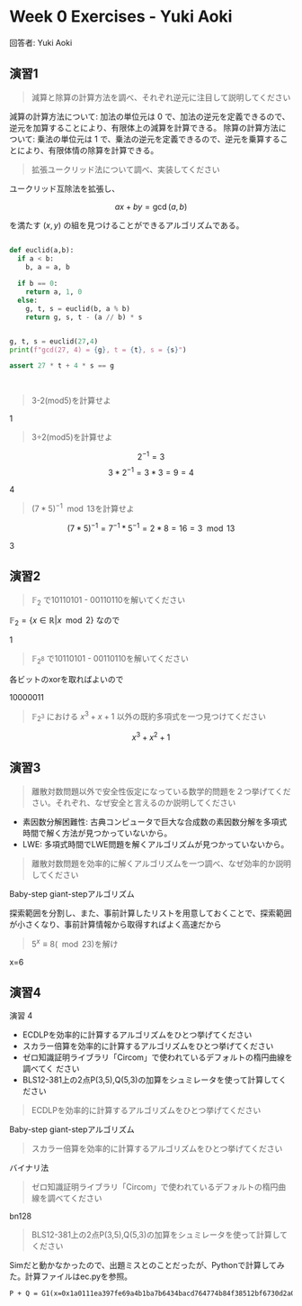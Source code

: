 # Week 0 Exercises - Yuki Aoki

回答者: Yuki Aoki

## 演習1

> 減算と除算の計算方法を調べ、それぞれ逆元に注目して説明してください 

減算の計算方法について: 加法の単位元は $0$ で、加法の逆元を定義できるので、逆元を加算することにより、有限体上の減算を計算できる。
除算の計算方法について: 乗法の単位元は $1$ で、乗法の逆元を定義できるので、逆元を乗算することにより、有限体情の除算を計算できる。


> 拡張ユークリッド法について調べ、実装してください

ユークリッド互除法を拡張し、

$$ax+by=\gcd(a,b)$$

を満たす $(x,y)$ の組を見つけることができるアルゴリズムである。


```python

def euclid(a,b):
  if a < b:
    b, a = a, b
  
  if b == 0:
    return a, 1, 0
  else:
    g, t, s = euclid(b, a % b)
    return g, s, t - (a // b) * s


g, t, s = euclid(27,4)
print(f"gcd(27, 4) = {g}, t = {t}, s = {s}")

assert 27 * t + 4 * s == g

  
```

> 3-2(mod5)を計算せよ

1

> 3÷2(mod5)を計算せよ

$$2^{-1} = 3$$
$$3 * 2^{-1} = 3 * 3 = 9 = 4$$

4

> $(7 * 5)^{-1} \mod 13$を計算せよ

$$(7 * 5)^{-1} = 7^{-1} * 5^{-1} = 2 * 8 = 16 = 3 \mod 13$$

3

## 演習2

> $\mathbb{F}_2$ で10110101 - 00110110を解いてください

$\mathbb{F}_2 = \{x \in \mathbb{R} | x \mod 2\}$ なので

1

> $\mathbb{F}_{2^8}$ で10110101 - 00110110を解いてください

各ビットのxorを取ればよいので

10000011

> $\mathbb{F}_{2^3}$ における $x^3 + x + 1$ 以外の既約多項式を一つ見つけてください

$$x^3 + x^2 + 1$$

## 演習3

> 離散対数問題以外で安全性仮定になっている数学的問題を２つ挙げてください。それぞれ、なぜ安全と言えるのか説明してください

- 素因数分解困難性: 古典コンピュータで巨大な合成数の素因数分解を多項式時間で解く方法が見つかっていないから。
- LWE: 多項式時間でLWE問題を解くアルゴリズムが見つかっていないから。

> 離散対数問題を効率的に解くアルゴリズムを一つ調べ、なぜ効率的か説明してください

Baby-step giant-stepアルゴリズム

探索範囲を分割し、また、事前計算したリストを用意しておくことで、探索範囲が小さくなり、事前計算情報から取得すればよく高速だから

> $5^x \equiv 8 (\mod 23)$を解け


x=6

## 演習4

演習 4
- ECDLPを効率的に計算するアルゴリズムをひとつ挙げてください
- スカラー倍算を効率的に計算するアルゴリズムをひとつ挙げてください
- ゼロ知識証明ライブラリ「Circom」で使われているデフォルトの楕円曲線を調べてく
ださい
- BLS12381上の2点P3,5,Q5,3の加算をシュミレータを使って計算してください

> ECDLPを効率的に計算するアルゴリズムをひとつ挙げてください

Baby-step giant-stepアルゴリズム

> スカラー倍算を効率的に計算するアルゴリズムをひとつ挙げてください

バイナリ法

> ゼロ知識証明ライブラリ「Circom」で使われているデフォルトの楕円曲線を調べてください

bn128

> BLS12-381上の2点P(3,5),Q(5,3)の加算をシュミレータを使って計算してください

Simだと動かなかったので、出題ミスとのことだったが、Pythonで計算してみた。計算ファイルはec.pyを参照。

```txt
P + Q = G1(x=0x1a0111ea397fe69a4b1ba7b6434bacd764774b84f38512bf6730d2a0f6b0f6241eabfffeb153ffffb9feffffffffaaa7, y=0x1a0111ea397fe69a4b1ba7b6434bacd764774b84f38512bf6730d2a0f6b0f6241eabfffeb153ffffb9feffffffffaa98)
```